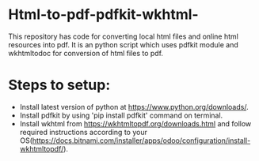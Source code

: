 # Html-to-pdf-pdfkit-wkhtml-

This repository has code for converting local html files and online html resources into pdf.
It is an python script which uses pdfkit module and wkhtmltodoc for conversion of html files to pdf.

# Steps to setup:

* Install latest version of python at https://www.python.org/downloads/.
* Install pdfkit by using 'pip install pdfkit' command on terminal.
* Install wkhtml from https://wkhtmltopdf.org/downloads.html and follow required instructions according to your OS(https://docs.bitnami.com/installer/apps/odoo/configuration/install-wkhtmltopdf/).

#
